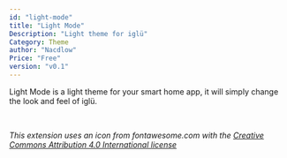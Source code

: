 ```yaml
---
id: "light-mode"
title: "Light Mode"
Description: "Light theme for iglü"
Category: Theme
author: "Nacdlow"
Price: "Free"
version: "v0.1"
---
```


Light Mode is a light theme for your smart home app, it will simply change the
look and feel of iglü.

<br>

*This extension uses an icon from fontawesome.com with the [Creative Commons Attribution 4.0 International license](https://fontawesome.com/license)*


<br>
<br>
